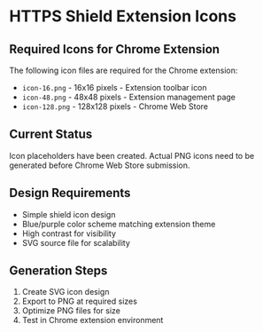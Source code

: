 # HTTPS Shield Extension Icons

## Required Icons for Chrome Extension

The following icon files are required for the Chrome extension:

- `icon-16.png` - 16x16 pixels - Extension toolbar icon
- `icon-48.png` - 48x48 pixels - Extension management page
- `icon-128.png` - 128x128 pixels - Chrome Web Store

## Current Status

Icon placeholders have been created. Actual PNG icons need to be generated before Chrome Web Store submission.

## Design Requirements

- Simple shield icon design
- Blue/purple color scheme matching extension theme
- High contrast for visibility
- SVG source file for scalability

## Generation Steps

1. Create SVG icon design
2. Export to PNG at required sizes
3. Optimize PNG files for size
4. Test in Chrome extension environment